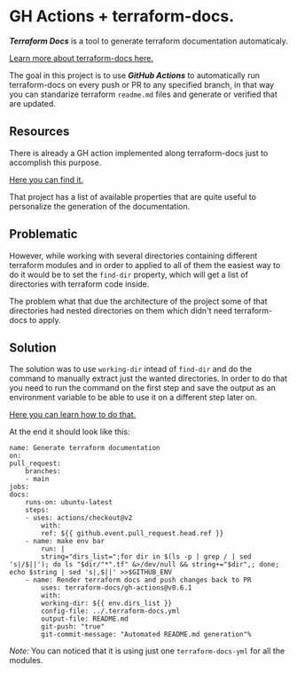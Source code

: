 # GH Actions + terraform-docs.

***Terraform Docs*** is a tool to generate terraform documentation automaticaly.

[Learn more about terraform-docs here.](https://terraform-docs.io/user-guide/introduction/)

The goal in this project is to use ***GitHub Actions*** to automatically run terraform-docs on every push or PR to any specified branch, in that way you can standarize terraform `readme.md` files and generate or verified that are updated.

## Resources

There is already a GH action implemented along terraform-docs just to accomplish this purpose.

[Here you can find it.](https://github.com/terraform-docs/gh-actions)

That project has a list of available properties that are quite useful to personalize the generation of the documentation.

## Problematic

However, while working with several directories containing different terraform modules and in order to applied to all of them the easiest way to do it would be to set the `find-dir` property, which will get a list of directories with terraform code inside.

The problem what that due the architecture of the project some of that directories had nested directories on them which didn't need terraform-docs to apply. 

## Solution

The solution was to use `working-dir` intead of `find-dir` and do the command to manually extract just the wanted directories. In order to do that you need to run the command on the first step and save the output as an environment variable to be able to use it on a different step later on. 

[Here you can learn how to do that.](https://docs.github.com/en/actions/reference/workflow-commands-for-github-actions#environment-files)


At the end it should look like this:

    name: Generate terraform documentation
    on:
    pull_request:
        branches: 
        - main
    jobs:
    docs:
        runs-on: ubuntu-latest
        steps:
        - uses: actions/checkout@v2
            with:
            ref: ${{ github.event.pull_request.head.ref }}
        - name: make env bar
            run: |
            string="dirs_list=";for dir in $(ls -p | grep / | sed 's|/$||'); do ls "$dir/"*".tf" &>/dev/null && string+="$dir",; done; echo $string | sed 's|,$||' >>$GITHUB_ENV
        - name: Render terraform docs and push changes back to PR
            uses: terraform-docs/gh-actions@v0.6.1
            with:
            working-dir: ${{ env.dirs_list }}
            config-file: ../.terraform-docs.yml
            output-file: README.md
            git-push: "true"
            git-commit-message: "Automated README.md generation"% 

*Note:* You can noticed that it is using just one `terraform-docs-yml` for all the modules.

